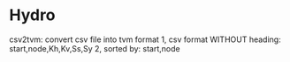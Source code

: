 # Hydro

csv2tvm:
convert csv file into tvm format
1, csv format WITHOUT heading: start,node,Kh,Kv,Ss,Sy
2, sorted by: start,node
